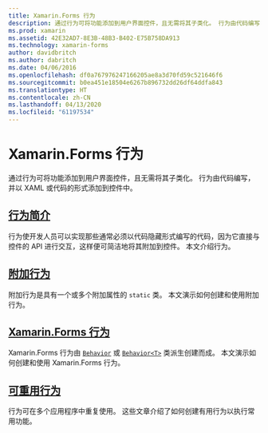 ```yaml
---
title: Xamarin.Forms 行为
description: 通过行为可将功能添加到用户界面控件，且无需将其子类化。 行为由代码编写，并以 XAML 或代码的形式添加到控件中。
ms.prod: xamarin
ms.assetid: 42E32AD7-8E3B-48B3-B402-E75B758DA913
ms.technology: xamarin-forms
author: davidbritch
ms.author: dabritch
ms.date: 04/06/2016
ms.openlocfilehash: df0a767976247166205ae8a3d70fd59c521646f6
ms.sourcegitcommit: b0ea451e18504e6267b896732dd26df64ddfa843
ms.translationtype: HT
ms.contentlocale: zh-CN
ms.lasthandoff: 04/13/2020
ms.locfileid: "61197534"
---
```

# <a name="xamarinforms-behaviors"></a>Xamarin.Forms 行为

通过行为可将功能添加到用户界面控件，且无需将其子类化。  行为由代码编写，并以 XAML 或代码的形式添加到控件中。

## <a name="introduction-to-behaviors"></a>[行为简介](introduction.md)

行为使开发人员可以实现那些通常必须以代码隐藏形式编写的代码，因为它直接与控件的 API 进行交互，这样便可简洁地将其附加到控件。 本文介绍行为。

## <a name="attached-behaviors"></a>[附加行为](attached.md)

附加行为是具有一个或多个附加属性的 `static` 类。 本文演示如何创建和使用附加行为。

## <a name="xamarinforms-behaviors"></a>[Xamarin.Forms 行为](creating.md)

Xamarin.Forms 行为由 [`Behavior`](xref:Xamarin.Forms.Behavior) 或 [`Behavior<T>`](xref:Xamarin.Forms.Behavior`1) 类派生创建而成。 本文演示如何创建和使用 Xamarin.Forms 行为。

## <a name="reusable-behaviors"></a>[可重用行为](reusable/index.md)

行为可在多个应用程序中重复使用。 这些文章介绍了如何创建有用行为以执行常用功能。
